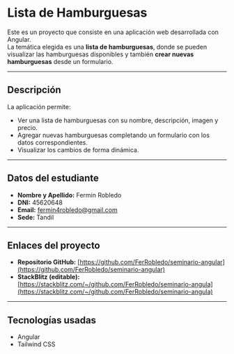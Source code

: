 # Lista de Hamburguesas

Este es un proyecto que consiste en una aplicación web desarrollada con Angular.  
La temática elegida es una **lista de hamburguesas**, donde se pueden visualizar las hamburguesas disponibles y también **crear nuevas hamburguesas** desde un formulario.

---

## Descripción

La aplicación permite:

- Ver una lista de hamburguesas con su nombre, descripción, imagen y precio.
- Agregar nuevas hamburguesas completando un formulario con los datos correspondientes.
- Visualizar los cambios de forma dinámica.

---

## Datos del estudiante

- **Nombre y Apellido:** Fermin Robledo  
- **DNI:** 45620648  
- **Email:** fermin4robledo@gmail.com  
- **Sede:** Tandil  

---

## Enlaces del proyecto

- **Repositorio GitHub:** [https://github.com/FerRobledo/seminario-angular](https://github.com/FerRobledo/seminario-angular)
- **StackBlitz (editable):** [https://stackblitz.com/~/github.com/FerRobledo/seminario-angula](https://stackblitz.com/~/github.com/FerRobledo/seminario-angula)

---

## Tecnologías usadas

- Angular
- Tailwind CSS
